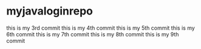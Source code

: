 # myjavaloginrepo
this is my 3rd commit
this is my 4th commit
this is my 5th commit 
this is my 6th commit
this is my 7th commit
this is my 8th commit
this is my 9th commit
